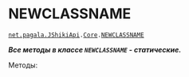 [//]: # (Created by Firely-Pasha on !!.!!.2018)

# NEWCLASSNAME

[`net.pagala.JShikiApi`](../../README.md)`.`[`Сore`](../Core.md)`.`[`NEWCLASSNAME`](#)

***Все методы в классе `NEWCLASSNAME` - статические.***

Методы:
